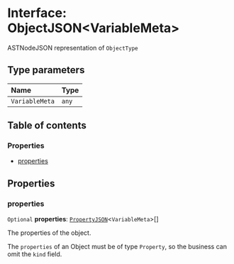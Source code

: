 # Interface: ObjectJSON\<VariableMeta>

ASTNodeJSON representation of `ObjectType`

## Type parameters

| Name | Type |
| :------ | :------ |
| `VariableMeta` | `any` |

## Table of contents

### Properties

* [properties](/auto-docs/fixed-layout-editor/interfaces/ObjectJSON.md#properties)

## Properties

### properties

`Optional` **properties**: [`PropertyJSON`](/auto-docs/fixed-layout-editor/types/PropertyJSON.md)<`VariableMeta`>\[]

The properties of the object.

The `properties` of an Object must be of type `Property`, so the business can omit the `kind` field.
